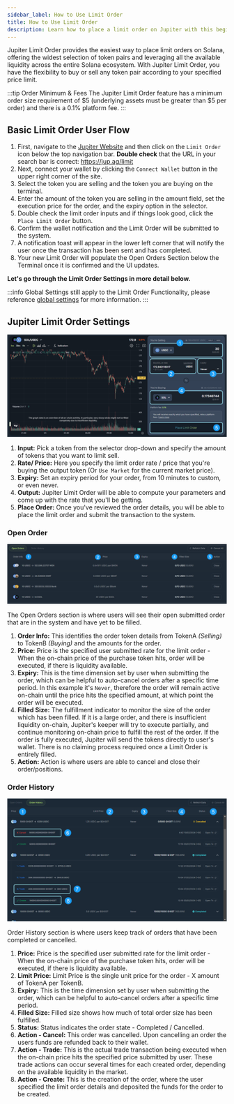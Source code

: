 ```yaml
---
sidebar_label: How to Use Limit Order
title: How to Use Limit Order
description: Learn how to place a limit order on Jupiter with this beginners guide.
---
```


<head>
    <title>How To Place a Limit Order Using Jupiter</title>
    <meta name="twitter:card" content="summary" />
</head>

Jupiter Limit Order provides the easiest way to place limit orders on Solana, offering the widest selection of token pairs and leveraging all the available liquidity across the entire Solana ecosystem. With Jupiter Limit Order, you have the flexibility to buy or sell any token pair according to your specified price limit.

:::tip Order Minimum & Fees
The Jupiter Limit Order feature has a minimum order size requirement of $5 (underlying assets must be greater than $5 per order) and there is a 0.1% platform fee.
:::

## Basic Limit Order User Flow

1. First, navigate to the [Jupiter Website](https://jup.ag/) and then click on the `Limit Order` icon below the top navigation bar. **Double check** that the URL in your search bar is correct: https://jup.ag/limit
2. Next, connect your wallet by clicking the `Connect Wallet` button in the upper right corner of the site.
3. Select the token you are selling and the token you are buying on the terminal.
4. Enter the amount of the token you are selling in the amount field, set the execution price for the order, and the expiry option in the selector. 
5. Double check the limit order inputs and if things look good, click the `Place Limit Order` button.
6. Confirm the wallet notification and the Limit Order will be submitted to the system. 
7. A notification toast will appear in the lower left corner that will notify the user once the transaction has been sent and has completed.
8. Your new Limit Order will populate the Open Orders Section below the Terminal once it is confirmed and the UI updates.

**Let's go through the Limit Order Settings in more detail below.**

:::info
Global Settings still apply to the Limit Order Functionality, please reference [global settings](https://station.jup.ag/guides/jupiter-swap/swap#global-settings) for more information.
:::

## Jupiter Limit Order Settings

![Limit Order 2](../img/limit-order/limit-order-1.png)

1. **Input:** Pick a token from the selector drop-down and specify the amount of tokens that you want to limit sell.
2. **Rate/ Price:** Here you specify the limit order rate / price that you're buying the output token (Or `Use Market` for the current market price).
3. **Expiry:** Set an expiry period for your order, from 10 minutes to custom, or even never.
4. **Output:** Jupiter Limit Order will be able to compute your parameters and come up with the rate that you'll be getting.
5. **Place Order:** Once you've reviewed the order details, you will be able to place the limit order and submit the transaction to the system.

### Open Order

![Limit Order 4](../img/limit-order/limit-order-2.png)

The Open Orders section is where users will see their open submitted order that are in the system and have yet to be filled.

1. **Order Info:** This identifies the order token details from TokenA _(Selling)_ to TokenB _(Buying)_ and the amounts for the order.
2. **Price:** Price is the specified user submitted rate for the limit order - When the on-chain price of the purchase token hits, order will be executed, if there is liquidity available.
3. **Expiry:** This is the time dimension set by user when submitting the order, which can be helpful to auto-cancel orders after a specific time period. In this example it's `Never`, therefore the order will remain active on-chain until the price hits the specified amount, at which point the order will be executed.
4. **Filled Size:** The fulfillment indicator to monitor the size of the order which has been filled. If it is a large order, and there is insufficient liquidity on-chain, Jupiter's keeper will try to execute partially, and continue monitoring on-chain price to fulfill the rest of the order. If the order is fully executed, Jupiter will send the tokens directly to user's wallet. There is no claiming process required once a Limit Order is entirely filled.
5. **Action:** Action is where users are able to cancel and close their order/positions.

### Order History

![Limit Order 3](../img/limit-order/limit-order-3.png)

Order History section is where users keep track of orders that have been completed or cancelled.

1. **Price:** Price is the specified user submitted rate for the limit order - When the on-chain price of the purchase token hits, order will be executed, if there is liquidity available.
2. **Limit Price:** Limit Price is the single unit price for the order - X amount of TokenA per TokenB.
3. **Expiry:** This is the time dimension set by user when submitting the order, which can be helpful to auto-cancel orders after a specific time period. 
4. **Filled Size:** Filled size shows how much of total order size has been fulfilled.
5. **Status:** Status indicates the order state - Completed / Cancelled.
6. **Action - Cancel:** This order was cancelled. Upon cancelling an order the users funds are refunded back to their wallet.
7. **Action - Trade:** This is the actual trade transaction being executed when the on-chain price hits the specified price submitted by user. These trade actions can occur several times for each created order, depending on the available liquidity in the market.
8. **Action - Create:** This is the creation of the order, where the user specified the limit order details and deposited the funds for the order to be created.